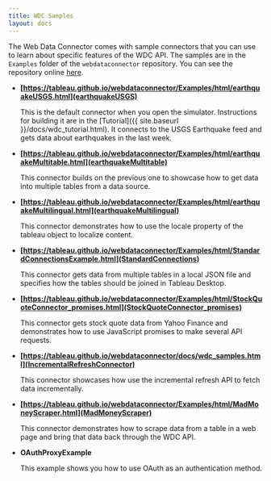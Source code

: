 ```yaml
---
title: WDC Samples
layout: docs
---
```


The Web Data Connector comes with sample connectors that you can use to learn about specific features of the WDC API.
The samples are in the `Examples` folder of the `webdataconnector` repository. You can see the repository
online [here](https://github.com/tableau/webdataconnector/tree/master).

-   **[https://tableau.github.io/webdataconnector/Examples/html/earthquakeUSGS.html](earthquakeUSGS)**

    This is the default connector when you open the simulator. Instructions for building it are in the [Tutorial]({{ site.baseurl }}/docs/wdc_tutorial.html). It connects to the USGS Earthquake feed and gets data about earthquakes in the last week.

-   **[https://tableau.github.io/webdataconnector/Examples/html/earthquakeMultitable.html](earthquakeMultitable)**

    This connector builds on the previous one to showcase how to get data into multiple tables from a data source.

-   **[https://tableau.github.io/webdataconnector/Examples/html/earthquakeMultilingual.html](earthquakeMultilingual)**

    This connector demonstrates how to use the locale property of the tableau object to localize content.

-   **[https://tableau.github.io/webdataconnector/Examples/html/StandardConnectionsExample.html](StandardConnections)**

    This connector gets data from multiple tables in a local JSON file and specifies how the tables should be joined in Tableau Desktop.

-   **[https://tableau.github.io/webdataconnector/Examples/html/StockQuoteConnector_promises.html](StockQuoteConnector_promises)**

    This connector gets stock quote data from Yahoo Finance and demonstrates how to use JavaScript
    promises to make several API requests.

-   **[https://tableau.github.io/webdataconnector/docs/wdc_samples.html](IncrementalRefreshConnector)**

    This connector showcases how use the incremental refresh API to fetch data incrementally.

-   **[https://tableau.github.io/webdataconnector/Examples/html/MadMoneyScraper.html](MadMoneyScraper)**

    This connector demonstrates how to scrape data from a table in a web page and bring that data back through
    the WDC API.

-   **OAuthProxyExample**

    This example shows you how to use OAuth as an authentication method.

